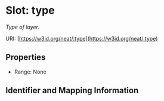 # Slot: type
_Type of layer._


URI: [https://w3id.org/neat/:type](https://w3id.org/neat/:type)



<!-- no inheritance hierarchy -->


## Properties

 * Range: None



## Identifier and Mapping Information





